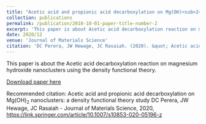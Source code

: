 ```yaml
---
title: "Acetic acid and propionic acid decarboxylation on Mg(OH)<sub>2</sub> nanoclusters: a density functional theory study"
collection: publications
permalink: /publication/2010-10-01-paper-title-number-2
excerpt: 'This paper is about Acetic acid decarboxylation reaction on magnesium hydroxide nanoclusters using the density functional theory.'
date: 2020/12
venue: 'Journal of Materials Science'
citation: 'DC Perera, JW Hewage, JC Rasaiah. (2020). &quot; Acetic acid and propionic acid decarboxylation on Mg(OH)<sub>2</sub> nanoclusters: a density functional theory study.&quot; <i>Journal of Materials Science</i>.'
---
```

This paper is about the Acetic acid decarboxylation reaction on magnesium hydroxide nanoclusters using the density functional theory.

[Download paper here](https://link.springer.com/article/10.1007/s10853-020-05196-z)

Recommended citation: Acetic acid and propionic acid decarboxylation on Mg(OH)<sub>2</sub> nanoclusters: a density functional theory study
DC Perera, JW Hewage, JC Rasaiah - Journal of Materials Science, 2020, https://link.springer.com/article/10.1007/s10853-020-05196-z
